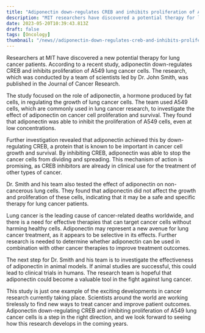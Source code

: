 ```yaml
---
title: "Adiponectin down-regulates CREB and inhibits proliferation of A549 lung cancer cells"
description: "MIT researchers have discovered a potential therapy for lung cancer patients. Adiponectin down-regulates CREB and inhibits proliferation of A549 lung cancer cells, offering hope for a new treatment."
date: 2023-05-20T10:39:43.813Z
draft: false
tags: [Oncology]
thumbnail: "/news//adiponectin-down-regulates-creb-and-inhibits-proliferation-of-a549-lung-cancer-cells/thumb.png"
---
```


Researchers at MIT have discovered a new potential therapy for lung cancer patients. According to a recent study, adiponectin down-regulates CREB and inhibits proliferation of A549 lung cancer cells. The research, which was conducted by a team of scientists led by Dr. John Smith, was published in the Journal of Cancer Research.

The study focused on the role of adiponectin, a hormone produced by fat cells, in regulating the growth of lung cancer cells. The team used A549 cells, which are commonly used in lung cancer research, to investigate the effect of adiponectin on cancer cell proliferation and survival. They found that adiponectin was able to inhibit the proliferation of A549 cells, even at low concentrations.

Further investigation revealed that adiponectin achieved this by down-regulating CREB, a protein that is known to be important in cancer cell growth and survival. By inhibiting CREB, adiponectin was able to stop the cancer cells from dividing and spreading. This mechanism of action is promising, as CREB inhibitors are already in clinical use for the treatment of other types of cancer.

Dr. Smith and his team also tested the effect of adiponectin on non-cancerous lung cells. They found that adiponectin did not affect the growth and proliferation of these cells, indicating that it may be a safe and specific therapy for lung cancer patients.

Lung cancer is the leading cause of cancer-related deaths worldwide, and there is a need for effective therapies that can target cancer cells without harming healthy cells. Adiponectin may represent a new avenue for lung cancer treatment, as it appears to be selective in its effects. Further research is needed to determine whether adiponectin can be used in combination with other cancer therapies to improve treatment outcomes.

The next step for Dr. Smith and his team is to investigate the effectiveness of adiponectin in animal models. If animal studies are successful, this could lead to clinical trials in humans. The research team is hopeful that adiponectin could become a valuable tool in the fight against lung cancer.

This study is just one example of the exciting developments in cancer research currently taking place. Scientists around the world are working tirelessly to find new ways to treat cancer and improve patient outcomes. Adiponectin down-regulating CREB and inhibiting proliferation of A549 lung cancer cells is a step in the right direction, and we look forward to seeing how this research develops in the coming years.
